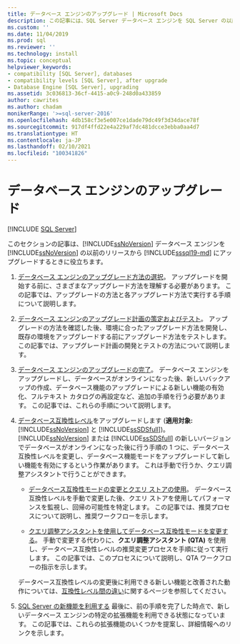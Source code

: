 ```yaml
---
title: データベース エンジンのアップグレード | Microsoft Docs
description: この記事には、SQL Server データベース エンジンを SQL Server の以前のリリースから SQL Server 2019 にアップグレードするのに役立つリソースへのリンクが用意されています。
ms.custom: ''
ms.date: 11/04/2019
ms.prod: sql
ms.reviewer: ''
ms.technology: install
ms.topic: conceptual
helpviewer_keywords:
- compatibility [SQL Server], databases
- compatibility levels [SQL Server], after upgrade
- Database Engine [SQL Server], upgrading
ms.assetid: 3c036813-36cf-4415-a0c9-248d0a433859
author: cawrites
ms.author: chadam
monikerRange: '>=sql-server-2016'
ms.openlocfilehash: 4db158cf3e5e007ce1dade79dc49f3d34dace78f
ms.sourcegitcommit: 917df4ffd22e4a229af7dc481dcce3ebba0aa4d7
ms.translationtype: HT
ms.contentlocale: ja-JP
ms.lasthandoff: 02/10/2021
ms.locfileid: "100341826"
---
```

# <a name="upgrade-database-engine"></a>データベース エンジンのアップグレード

 [!INCLUDE [SQL Server](../../includes/applies-to-version/sqlserver.md)]
  
  このセクションの記事は、[!INCLUDE[ssNoVersion](../../includes/ssnoversion-md.md)] データベース エンジンを [!INCLUDE[ssNoVersion](../../includes/ssnoversion-md.md)] の以前のリリースから [!INCLUDE[sssql19-md](../../includes/sssql19-md.md)] にアップグレードするときに役立ちます。  
  
1.  [データベース エンジンのアップグレード方法の選択](../../database-engine/install-windows/choose-a-database-engine-upgrade-method.md)。 アップグレードを開始する前に、さまざまなアップグレード方法を理解する必要があります。 この記事では、アップグレードの方法と各アップグレード方法で実行する手順について説明します。  
  
2.  [データベース エンジンのアップグレード計画の策定およびテスト](../../database-engine/install-windows/plan-and-test-the-database-engine-upgrade-plan.md)。 アップグレードの方法を確認した後、環境に合ったアップグレード方法を開発し、既存の環境をアップグレードする前にアップグレード方法をテストします。 この記事では、アップグレード計画の開発とテストの方法について説明します。  
  
3.  [データベース エンジンのアップグレードの完了](../../database-engine/install-windows/complete-the-database-engine-upgrade.md)。 データベース エンジンをアップグレードし、データベースがオンラインになった後、新しいバックアップの作成、データベース機能のアップグレードによる新しい機能の有効化、フルテキスト カタログの再設定など、追加の手順を行う必要があります。 この記事では、これらの手順について説明します。  
  
4.  [データベース互換性レベル](../../t-sql/statements/alter-database-transact-sql-compatibility-level.md#compatibility-levels-and-database-engine-upgrades)をアップグレードします (**適用対象:** [!INCLUDE[ssNoVersion](../../includes/ssnoversion-md.md)] と [!INCLUDE[ssSDSfull](../../includes/sssdsfull-md.md)])。 [!INCLUDE[ssNoVersion](../../includes/ssnoversion-md.md)] または [!INCLUDE[ssSDSfull](../../includes/sssdsfull-md.md)] の新しいバージョンでデータベースがオンラインになった後に行う手順の 1 つに、データベース互換性レベルを変更し、データベース機能モードをアップグレードして新しい機能を有効にするという作業があります。 これは手動で行うか、クエリ調整アシスタントで行うことができます。 

    - [データベース互換性モードの変更とクエリ ストアの使用](../../database-engine/install-windows/change-the-database-compatibility-mode-and-use-the-query-store.md)。 データベース互換性レベルを手動で変更した後、クエリ ストアを使用してパフォーマンスを監視し、回帰の可能性を特定します。 この記事では、推奨プロセスについて説明し、推奨ワークフローを示します。  

    - [クエリ調整アシスタントを使用してデータベース互換性モードを変更する](../../relational-databases/performance/upgrade-dbcompat-using-qta.md)。 手動で変更する代わりに、**クエリ調整アシスタント (QTA)** を使用し、データベース互換性レベルの推奨変更プロセスを手順に従って実行します。 この記事では、このプロセスについて説明し、QTA ワークフローの指示を示します。  

    データベース互換性レベルの変更後に利用できる新しい機能と改善された動作については、[互換性レベル間の違い](../../t-sql/statements/alter-database-transact-sql-compatibility-level.md#compatibility-levels-and-stored-procedures)に関するページを参照してください。

5.  [SQL Server の新機能を利用する](https://www.microsoft.com/sql-server/sql-server-2019) 最後に、前の手順を完了した時点で、新しいデータベース エンジンの特定の拡張機能を利用できる状態になっています。 この記事では、これらの拡張機能のいくつかを提案し、詳細情報へのリンクを示します。  
  
  
